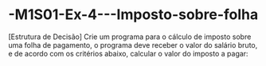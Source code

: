 # -M1S01-Ex-4---Imposto-sobre-folha
[Estrutura de Decisão]  Crie um programa para o cálculo de imposto sobre uma folha de pagamento, o programa deve receber o valor do salário bruto, e de acordo com os critérios abaixo, calcular o valor do imposto a pagar:

